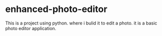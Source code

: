 # enhanced-photo-editor
This is a project using python. where i bulid it to edit a photo.
it is a basic photo editor application.
